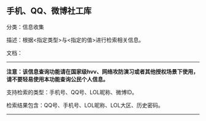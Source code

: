 ##  手机、QQ、微博社工库

分类：信息收集

描述：根据\<指定类型\>与\<指定的值\>进行检索相关信息。

文档：

---

**注意：该信息查询功能请在国家级hvv、网络攻防演习或者其他授权场景下使用，请不要轻易使用本功能查询公民个人信息。**

支持检索的类型：手机号、QQ号、LOL昵称、微博ID。

检索结果包含：QQ号、手机号、LOL昵称、LOL大区、历史密码。

---